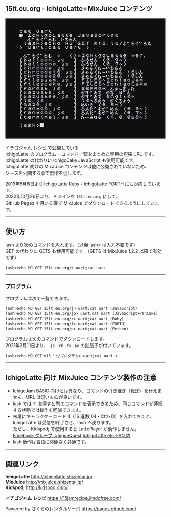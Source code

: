 ## 15lt.eu.org - IchigoLatte+MixJuice コンテンツ

![スクリーンショット](/screenshot.jpg)

イチゴジャム レシピ で公開している\
IchigoLatte のプログラム・コマンド一覧をまとめた専用の短縮 URL です。\
IchigoLatte の代わりに IchigoCake JavaScript も使用可能です。\
IchigoLatte 向けの MixJuice コンテンツは他に公開されていないため、\
ソースを公開する事で製作を促します。

2019年5月8日より IchigoLatte Ruby・IchigoLatte FORTH にも対応しています。\
2022年10月26日より、ドメインを `15lt.eu.org` にして、\
GitHub Pages を用いる事で MixJuice でダウンロードできるようにしています。

___

## 使い方

lash より次のコマンドを入れます。（以後 lash> は入力不要です）\
GET の代わりに GETS も使用可能です。（GETS は MixJuice 1.2.2 以降で有効です）

```
lash>echo MJ GET 15lt.eu.org/> uart;cat uart
```

___

### プログラム

プログラムは次で一覧できます。

```
lash>echo MJ GET 15lt.eu.org/j> uart;cat uart (JavaScript)
lash>echo MJ GET 15lt.eu.org/jp> uart;cat uart (JavaScript+PanCake)
lash>echo MJ GET 15lt.eu.org/r> uart;cat uart (Ruby)
lash>echo MJ GET 15lt.eu.org/f> uart;cat uart (FORTH)
lash>echo MJ GET 15lt.eu.org/p> uart;cat uart (Python)
```

プログラムは次のコマンドでダウンロードします。\
2021年2月11日より、`.js` `.rb` `.fs` `.py` の拡張子が付いています。

```
lash>echo MJ GET m15.lt/プログラム> uart;cat uart > .
```

___

## IchigoLatte 向け MixJuice コンテンツ製作の注意

- IchigoJam BASIC 向けとは異なり、コマンドの引き継ぎ（転送）を行えません。URL は短いものが良いです。
- lash では ↑ を押すと前のコマンドを表示できるため、同じコマンドが連続する状態では操作を軽減できます。
- 末尾にキャラクターコード 4（16 進数 04・Ctrl+D）を入れておくと、<br />IchigoLatte は受信を終了させ、lash へ戻ります。<br />ただし、Kidspod; で使用すると LattePlayer が動作しません。<br />[Facebook グループ IchigonQuest,IchigoLatte,etc-FAN 内](https://www.facebook.com/groups/568222796651326/permalink/856839061123030/)
- lash 動作は言語に関係なく共通です。

___

## 関連リンク

**IchigoLatte** http://ichigolatte.shizentai.jp/ \
**MixJuice** http://mixjuice.shizentai.jp/ \
**Kidspod;** http://kidspod.club/

**イチゴジャム レシピ** https://15jamrecipe.jimdofree.com/

Powered by さくらのレンタルサーバ https://pages.github.com/
